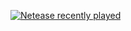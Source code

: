 [![Netease recently played](https://netease-recent-profile.vercel.app/?id=40276893&title=Recently&nbsp;into...&show_percent=1&number=8&column=2)](https://netease-recent-profile.vercel.app/?id=40276893&title=Recently&nbsp;into...&show_percent=1&number=8&column=2)
